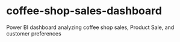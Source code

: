 # coffee-shop-sales-dashboard
Power BI dashboard analyzing coffee shop sales, Product Sale, and customer preferences

